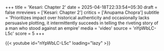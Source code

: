 +++
title = 'Kesari: Chapter 2'
date = 2025-04-18T22:33:54+05:30
draft = false
mreviews = ['Kesari: Chapter 2']
critics = ['Anupama Chopra']
subtitle = 'Prioritizes impact over historical authenticity and occasionally lacks persuasive plotting, it intermittently succeeds in telling the riveting story of a man who stood against an empire'
media = 'video'
source = 'nYpWbLC-L5c'
score = 5
+++

{{< youtube id="nYpWbLC-L5c" loading="lazy" >}}
